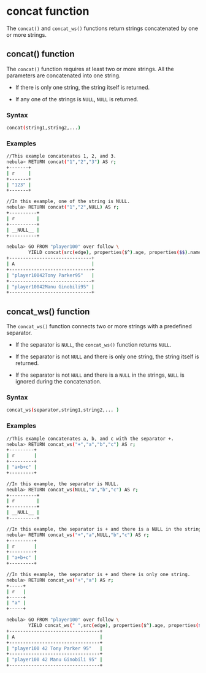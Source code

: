 # concat function

The `concat()` and `concat_ws()` functions return strings concatenated by one or more strings.

## concat() function

The `concat()` function requires at least two or more strings. All the parameters are concatenated into one string.

- If there is only one string, the string itself is returned.

- If any one of the strings is `NULL`, `NULL` is returned.

### Syntax

```bash
concat(string1,string2,...)
```

### Examples

```bash
//This example concatenates 1, 2, and 3.
nebula> RETURN concat("1","2","3") AS r;
+-------+
| r     |
+-------+
| "123" |
+-------+

//In this example, one of the string is NULL.
nebula> RETURN concat("1","2",NULL) AS r;
+----------+
| r        |
+----------+
| __NULL__ |
+----------+

nebula> GO FROM "player100" over follow \
        YIELD concat(src(edge), properties($^).age, properties($$).name, properties(edge).degree) AS A;
+------------------------------+
| A                            |
+------------------------------+
| "player10042Tony Parker95"   |
+------------------------------+
| "player10042Manu Ginobili95" |
+------------------------------+
```

## concat_ws() function

The `concat_ws()` function connects two or more strings with a predefined separator.

- If the separator is `NULL`, the `concat_ws()` function returns `NULL`.

- If the separator is not `NULL` and there is only one string, the string itself is returned.

- If the separator is not `NULL` and there is a `NULL` in the strings, `NULL` is ignored during the concatenation.

### Syntax

```bash
concat_ws(separator,string1,string2,... )
```

### Examples

```bash
//This example concatenates a, b, and c with the separator +.
nebula> RETURN concat_ws("+","a","b","c") AS r;
+---------+
| r       |
+---------+
| "a+b+c" |
+---------+

//In this example, the separator is NULL.
neubla> RETURN concat_ws(NULL,"a","b","c") AS r;
+----------+
| r        |
+----------+
| __NULL__ |
+----------+

//In this example, the separator is + and there is a NULL in the strings.
nebula> RETURN concat_ws("+","a",NULL,"b","c") AS r;
+---------+
| r       |
+---------+
| "a+b+c" |
+---------+

//In this example, the separator is + and there is only one string.
nebula> RETURN concat_ws("+","a") AS r;
+-----+
| r   |
+-----+
| "a" |
+-----+

nebula> GO FROM "player100" over follow \
        YIELD concat_ws(" ",src(edge), properties($^).age, properties($$).name, properties(edge).degree) AS A;
+---------------------------------+
| A                               |
+---------------------------------+
| "player100 42 Tony Parker 95"   |
+---------------------------------+
| "player100 42 Manu Ginobili 95" |
+---------------------------------+
```
